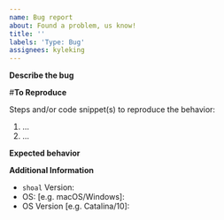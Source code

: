 ```yaml
---
name: Bug report
about: Found a problem, us know!
title: ''
labels: 'Type: Bug'
assignees: kyleking
---
```


**Describe the bug**
<!-- Describe the bug -->

#**To Reproduce**
<!-- How can someone else replicate the issue -->

Steps and/or code snippet(s) to reproduce the behavior:

1. ...
1. ...

**Expected behavior**
<!-- What did you expect? -->

**Additional Information**
<!-- Add any relevant versions -->

- `shoal` Version:
- OS: \[e.g. macOS/Windows\]:
- OS Version \[e.g. Catalina/10\]:
<!-- Add `pip freeze` or other version information that is relevant -->
